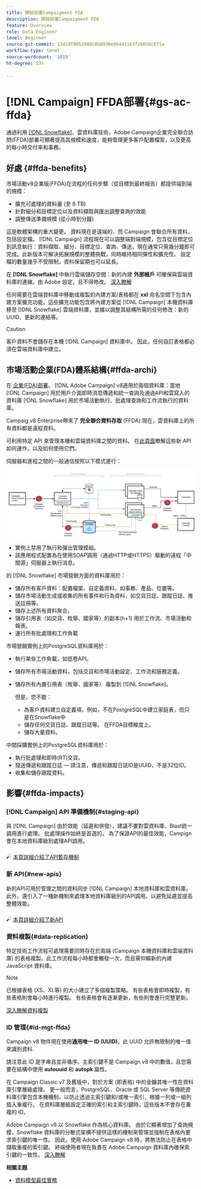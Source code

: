 ```yaml
---
title: 開始部署Campaigment FDA
description: 開始部署Campaigment FDA
feature: Overview
role: Data Engineer
level: Beginner
source-git-commit: 13d19f0052880c0b0930e96441163f26038c071a
workflow-type: tm+mt
source-wordcount: '1019'
ht-degree: 53%

---
```


# [!DNL Campaign] FFDA部署{#gs-ac-ffda}

通過利用 [[!DNL Snowflake]](https://www.snowflake.com/)、雲資料庫技術，Adobe Campaign企業完全聯合訪問(FFDA)部署可顯著提高其規模和速度，能夠管理更多客戶配置檔案，以及更高的每小時交付率和事務。

## 好處 {#ffda-benefits}

市場活動v8企業版(FFDA)在流程的任何步驟（從目標到最終報告）都提供端到端的規模：

* 擴充可處理的資料量 (至 8 TB)
* 針對細分和目標定位以及資料擷取與匯出調整查詢的效能
* 調整傳送準備規模 (從小時到分鐘)

這是軟體架構的重大變更。 資料現在是遠端的，而 Campaign 會聯合所有資料，包括設定檔。 [!DNL Campaign] 流程現在可以調整端對端規模，包含從目標定位到訊息執行：資料擷取、細分、目標定位、查詢、傳送，現在通常只需幾分鐘即可完成。此新版本可解決拓展規模的整體挑戰，同時維持相同彈性和擴充性。 設定檔的數量幾乎不受限制，資料保留期也可以延長。

在 **[!DNL Snowflake]** 中執行雲端儲存空間：新的內建 **外部帳戶** 可確保與雲端資料庫的連線。由 Adobe 設定，且不得修改。 [深入瞭解](../config/external-accounts.md)

任何需要在雲端資料庫中移動或複製的內建方案/表格都在 **xxl** 命名空間下包含內建方案擴充功能。這些擴充功能包含將內建方案從 [!DNL Campaign] 本機資料庫移至 [!DNL Snowflake] 雲端資料庫，並據以調整其結構所需的任何修改：新的 UUID、更新的連結等。

>[!CAUTION]
>
> 客戶資料不會儲存在本機 [!DNL Campaign] 資料庫中。 因此，任何自訂表格都必須在雲端資料庫中建立。

## 市場活動企業(FDA)體系結構{#ffda-archi}

在 [企業(FDA)部署](../architecture/enterprise-deployment.md)。 [!DNL Adobe Campaign] v8適用於兩個資料庫：當地 [!DNL Campaign] 用於用戶介面即時消息傳遞和統一查詢及通過API和雲寫入的資料庫 [!DNL Snowflake] 用於市場活動執行、批處理查詢和工作流執行的資料庫。

Campaig v8 Enterprise帶來了 **完全聯合資料存取** (FFDA):現在，雲資料庫上的所有資料都是遠程資料。

可利用特定 API 來管理本機和雲端資料庫之間的資料。 在[此頁面](new-apis.md)瞭解這些新 API 如何運作，以及如何使用它們。

伺服器和進程之間的一般通信按照以下模式進行：

![](assets/architecture.png)

* 實例上禁用了執行和彈出管理模組。
* 該應用程式配置為在使用SOAP調用（通過HTTP或HTTPS）驅動的遠程「中間源」伺服器上執行消息。

的 [!DNL Snowflake] 市場營銷方面的資料庫用於：

* 儲存所有客戶資料：配置檔案、自定義資料，如事務、產品、位置等。
* 儲存市場活動生成或收集的所有事件和行為資料，如交貨日誌、跟蹤日誌、推送註冊等。
* 儲存上述所有資料聚合。
* 儲存引用表（如交貨、枚舉、國家等）的副本(h+1) 用於工作流、市場活動和報表。
* 運行所有批處理和工作負載


市場營銷實例上的PostgreSQL資料庫用於：

* 執行某些工作負載，如低卷API。
* 儲存所有市場活動資料，包括交貨和市場活動設定、工作流和服務定義。
* 儲存所有內置引用表（枚舉、國家等） 複製到 [!DNL Snowflake]。

   但是，您不能：
   * 為客戶資料建立自定義項，例如，不在PostgreSQL中建立家庭表，而只是在Snowflake中
   * 儲存任何交貨日誌、跟蹤日誌等。 在FFDA目標維度上。
   * 儲存大量資料。


中間採購實例上的PostgreSQL資料庫用於：

* 執行批處理和即時(RT)交貨。
* 發送傳遞和跟蹤日誌 — 請注意，傳遞和跟蹤日誌ID是UUID，不是32位ID。
* 收集和儲存跟蹤資料。


## 影響{#ffda-impacts}

### [!DNL Campaign] API 準備機制{#staging-api}

與 [!DNL Campaign] 由於效能（延遲和併發），建議不要對雲資料庫、Blast統一調用進行處理。 批處理操作始終是首選的。 為了保證API的最佳效能，Campign會在本地資料庫級別處理API調用。

![](../assets/do-not-localize/glass.png) [本頁詳細介紹了API暫存機制](staging.md)

### 新 API{#new-apis}

新的API可用於管理之間的資料同步 [!DNL Campaign] 本地資料庫和雲資料庫。 此外，還引入了一種新機制來處理本地資料庫級別的API調用，以避免延遲並提高整體效能。

![](../assets/do-not-localize/glass.png) [本頁詳細介紹了新API](new-apis.md)


### 資料複製{#data-replication}

特定技術工作流程可處理需要同時存在於兩端 (Campaign 本機資料庫和雲端資料庫) 的表格複製。此工作流程每小時都會觸發一次，而且需仰賴新的內建 JavaScript 資料庫。

>[!NOTE]
>
> 已根據表格 (XS、XL等) 的大小建立了多個複製策略。
> 有些表格會即時複製，有些表格則會每小時進行複製。 有些表格會有逐漸更新，有些則會進行完整更新。

[深入瞭解資料複製](replication.md)

### ID 管理{#id-mgt-ffda}

Campaign v8 物件現在使用&#x200B;**通用唯一 ID (UUID)**，此 UUID 允許無限制的唯一值來識別資料.

請注意此 ID 是字串且並非循序。主索引鍵不是 Campaign v8 中的數值，且您需要在結構中使用 **autouuid** 和 **autopk** 屬性。

在 Campaign Classic v7 及舊版中，對於方案 (即表格) 中的金鑰其唯一性在資料庫引擎層級處理。 更一般而言，PostgreSQL、Oracle 或 SQL Server 等傳統資料庫引擎包含本機機制，以防止透過主索引鍵和/或唯一索引，根據一列或一組列插入重複行。 在資料庫層級設定正確的索引和主索引鍵時，這些版本不會存在重複的 ID。

Adobe Campaign v8 以 Snowflake 作為核心資料庫。 由於它顯著增加了查詢規模，Snowflake 資料庫的分散式架構不提供這樣的機制來管理並強制在表格內要求索引鍵的唯一性。 因此，使用 Adobe Campaign v8 時，將無法防止在表格中擷取重複的索引鍵。 終端使用者現在負責在 Adobe Campaign 資料庫內確保索引鍵的一致性。 [深入瞭解](keys.md)

**相關主題**

* [資料模型最佳實務](../dev/datamodel-best-practices.md)

